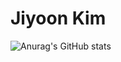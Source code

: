 <div align="left">
  
# Jiyoon Kim
![Anurag's GitHub stats](https://github-readme-stats.vercel.app/api?username=yo0oni&show_icons=true&theme=onedark)
